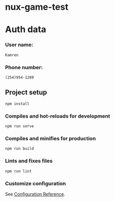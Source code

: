 # nux-game-test

# Auth data

### User name:
```
Kamren
```

### Phone number:
```
(254)954-1289
```

## Project setup

```
npm install
```

### Compiles and hot-reloads for development

```
npm run serve
```

### Compiles and minifies for production

```
npm run build
```

### Lints and fixes files

```
npm run lint
```

### Customize configuration

See [Configuration Reference](https://cli.vuejs.org/config/).
